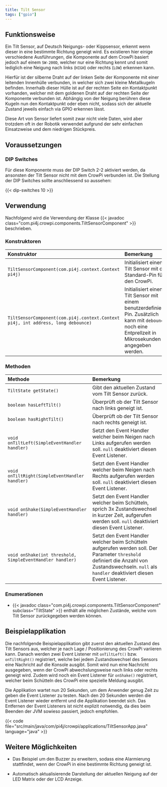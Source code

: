 ```yaml
---
title: Tilt Sensor
tags: ["gpio"]
---
```


## Funktionsweise

Ein Tilt Sensor, auf Deutsch Neigungs- oder Kippsensor, erkennt wenn dieser in eine bestimmte Richtung geneigt wird. Es existieren hier
einige verschiedene Ausführungen, die Komponente auf dem CrowPi basiert jedoch auf einem `SW-200D`, welcher nur eine Richtung kennt und
somit lediglich eine Neigung nach links (`HIGH`) oder rechts (`LOW`) erkennen kann.

Hierfür ist der silberne Draht auf der linken Seite der Komponente mit einer leitenden Innenhülle verbunden, in welcher sich zwei kleine
Metallkugeln befinden. Innerhalb dieser Hülle ist auf der rechten Seite ein Kontaktpunkt vorhanden, welcher mit dem goldenen Draht auf der
rechten Seite der Komponente verbunden ist. Abhängig von der Neigung berühren diese Kugeln nun den Kontaktpunkt oder eben nicht, sodass sich
der aktuelle Zustand jeweils einfach via GPIO erkennen lässt.

Diese Art von Sensor liefert somit zwar nicht viele Daten, wird aber trotzdem oft in der Robotik verwendet aufgrund der sehr einfachen
Einsatzweise und dem niedrigen Stückpreis.

## Voraussetzungen

### DIP Switches

Für diese Komponente muss der DIP Switch 2-2 aktiviert werden, da ansonsten der Tilt Sensor nicht mit dem CrowPi verbunden ist. Die Stellung
der DIP Switches sollte anschliessend so aussehen:

{{< dip-switches 10 >}}

## Verwendung

Nachfolgend wird die Verwendung der Klasse {{< javadoc class="com.pi4j.crowpi.components.TiltSensorComponent" >}} beschrieben.

### Konstruktoren

| Konstruktor                                                                      | Bemerkung                                                                                                                                                   |
|:---------------------------------------------------------------------------------|:------------------------------------------------------------------------------------------------------------------------------------------------------------|
| `TiltSensorComponent(com.pi4j.context.Context pi4j)`                             | Initialisiert einen Tilt Sensor mit dem Standard-Pin für den CrowPi.                                                                                        |
| `TiltSensorComponent(com.pi4j.context.Context pi4j, int address, long debounce)` | Initialisiert einen Tilt Sensor mit einem benutzerdefinierten Pin. Zusätzlich kann mit `debounce` noch eine Entprellzeit in Mikrosekunden angegeben werden. |

### Methoden

| Methode                                                   | Bemerkung                                                                                                                                                                                           |
|:----------------------------------------------------------|:----------------------------------------------------------------------------------------------------------------------------------------------------------------------------------------------------|
| `TiltState getState()`                                    | Gibt den aktuellen Zustand vom Tilt Sensor zurück.                                                                                                                                                  |
| `boolean hasLeftTilt()`                                   | Überprüft ob der Tilt Sensor nach links geneigt ist.                                                                                                                                                |
| `boolean hasRightTilt()`                                  | Überprüft ob der Tilt Sensor nach rechts geneigt ist.                                                                                                                                               |
| `void onTiltLeft(SimpleEventHandler handler)`             | Setzt den Event Handler welcher beim Neigen nach Links aufgerufen werden soll. `null` deaktiviert diesen Event Listener.                                                                            |
| `void onTiltRight(SimpleEventHandler handler)`            | Setzt den Event Handler welcher beim Neigen nach Rechts aufgerufen werden soll. `null` deaktiviert diesen Event Listener.                                                                           |
| `void onShake(SimpleEventHandler handler)`                | Setzt den Event Handler welcher beim Schütteln, sprich 3x Zustandswechsel in kurzer Zeit, aufgerufen werden soll. `null` deaktiviert diesen Event Listener.                                         |
| `void onShake(int threshold, SimpleEventHandler handler)` | Setzt den Event Handler welcher beim Schütteln aufgerufen werden soll. Der Parameter `threshold` definiert die Anzahl von Zustandswechseln. `null` als `handler` deaktiviert diesen Event Listener. |

### Enumerationen

- {{< javadoc class="com.pi4j.crowpi.components.TiltSensorComponent" subclass="TiltState" >}} enthält alle möglichen Zustände, welche vom Tilt
  Sensor zurückgegeben werden können.

## Beispielapplikation

Die nachfolgende Beispielapplikation gibt zuerst den aktuellen Zustand des Tilt Sensors aus, welcher je nach Lage / Positionierung des
CrowPi variieren kann. Danach werden zwei Event Listener mit `onTiltLeft()` bzw. `onTiltRight()` registriert, welche bei jedem
Zustandswechsel des Sensors eine Nachricht auf die Konsole ausgibt. Somit wird nun eine Nachricht ausgegeben, wenn der CrowPi
abwechslungsweise nach links oder rechts geneigt wird. Zudem wird noch ein Event Listener für `onShake()` registriert, welcher beim
Schütteln des CrowPi eine spezielle Meldung ausgibt.

Die Applikation wartet nun 20 Sekunden, um dem Anwender genug Zeit zu geben die Event Listener zu testen. Nach den 20 Sekunden werden die
Event Listener wieder entfernt und die Applikation beendet sich. Das Entfernen der Event Listeners ist nicht explizit notwendig, da dies
beim Beenden der JVM sowieso passiert, jedoch empfohlen.

{{< code file="src/main/java/com/pi4j/crowpi/applications/TiltSensorApp.java" language="java" >}}

## Weitere Möglichkeiten

- Das Beispiel um den Buzzer zu erweitern, sodass eine Alarmierung stattfindet, wenn der CrowPi in eine bestimmte Richtung geneigt ist.

- Automatisch aktualisierende Darstellung der aktuellen Neigung auf der LED Matrix oder der LCD Anzeige.

